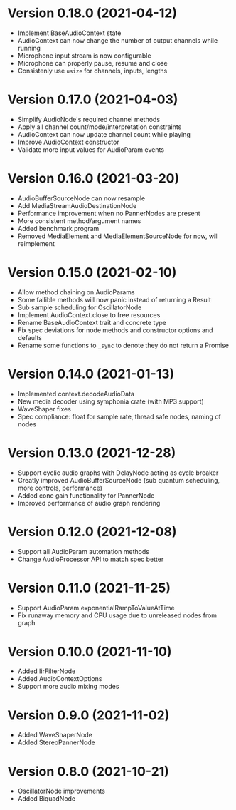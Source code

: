 # Version 0.18.0 (2021-04-12)

- Implement BaseAudioContext state
- AudioContext can now change the number of output channels while running
- Microphone input stream is now configurable
- Microphone can properly pause, resume and close
- Consistenly use `usize` for channels, inputs, lengths

# Version 0.17.0 (2021-04-03)

- Simplify AudioNode's required channel methods
- Apply all channel count/mode/interpretation constraints
- AudioContext can now update channel count while playing
- Improve AudioContext constructor
- Validate more input values for AudioParam events

# Version 0.16.0 (2021-03-20)

- AudioBufferSourceNode can now resample
- Add MediaStreamAudioDestinationNode
- Performance improvement when no PannerNodes are present
- More consistent method/argument names
- Added benchmark program
- Removed MediaElement and MediaElementSourceNode for now, will reimplement

# Version 0.15.0 (2021-02-10)

- Allow method chaining on AudioParams
- Some fallible methods will now panic instead of returning a Result
- Sub sample scheduling for OscillatorNode
- Implement AudioContext.close to free resources
- Rename BaseAudioContext trait and concrete type
- Fix spec deviations for node methods and constructor options and defaults
- Rename some functions to `_sync` to denote they do not return a Promise

# Version 0.14.0 (2021-01-13)

- Implemented context.decodeAudioData
- New media decoder using symphonia crate (with MP3 support)
- WaveShaper fixes
- Spec compliance: float for sample rate, thread safe nodes, naming of nodes

# Version 0.13.0 (2021-12-28)

- Support cyclic audio graphs with DelayNode acting as cycle breaker
- Greatly improved AudioBufferSourceNode (sub quantum scheduling, more
  controls, performance)
- Added cone gain functionality for PannerNode
- Improved performance of audio graph rendering

# Version 0.12.0 (2021-12-08)

- Support all AudioParam automation methods
- Change AudioProcessor API to match spec better

# Version 0.11.0 (2021-11-25)

- Support AudioParam.exponentialRampToValueAtTime
- Fix runaway memory and CPU usage due to unreleased nodes from graph

# Version 0.10.0 (2021-11-10)

- Added IirFilterNode
- Added AudioContextOptions
- Support more audio mixing modes

# Version 0.9.0 (2021-11-02)

- Added WaveShaperNode
- Added StereoPannerNode

# Version 0.8.0 (2021-10-21)

- OscillatorNode improvements
- Added BiquadNode
